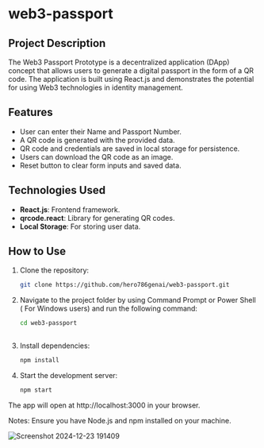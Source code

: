 # web3-passport

## Project Description
The Web3 Passport Prototype is a decentralized application (DApp) concept that allows users to generate a digital passport in the form of a QR code. The application is built using React.js and demonstrates the potential for using Web3 technologies in identity management.

## Features
- User can enter their Name and Passport Number.
- A QR code is generated with the provided data.
- QR code and credentials are saved in local storage for persistence.
- Users can download the QR code as an image.
- Reset button to clear form inputs and saved data.

## Technologies Used
- **React.js**: Frontend framework.
- **qrcode.react**: Library for generating QR codes.
- **Local Storage**: For storing user data.

## How to Use
1. Clone the repository:
   ```bash
   git clone https://github.com/hero786genai/web3-passport.git

2. Navigate to the project folder by using Command Prompt or Power Shell ( For Windows users) and run the following command:
   ```bash
   cd web3-passport
    
3. Install dependencies:
   ```bash
   npm install

4. Start the development server:
   ```bash
   npm start

The app will open at http://localhost:3000 in your browser.

Notes:
Ensure you have Node.js and npm installed on your machine.

![Screenshot 2024-12-23 191409](https://github.com/user-attachments/assets/26c280c7-0de1-4f14-b67f-107f40e6b89d)


